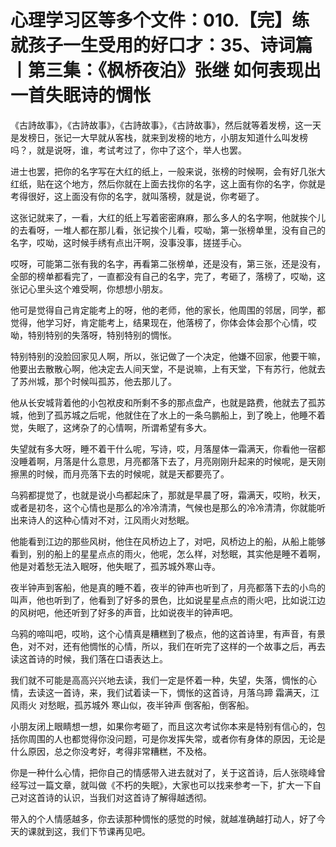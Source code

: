 # 心理学习区等多个文件：010.【完】练就孩子一生受用的好口才：35、诗词篇丨第三集：《枫桥夜泊》张继 如何表现出一首失眠诗的惆怅

《古詩故事》，《古詩故事》，《古詩故事》，《古詩故事》，然后就等着发榜，这一天是发榜日，张记一大早就从客栈，就来到发榜的地方，小朋友知道什么叫发榜吗？，就是说呀，谁，考试考过了，你中了这个，举人也罢。

进士也罢，把你的名字写在大红的纸上，一般来说，张榜的时候啊，会有好几张大红纸，贴在这个地方，然后你就在上面去找你的名字，这上面有你的名字，你就是考得很好，这上面没有你的名字，就叫落榜，就是说，你考砸了。

这张记就来了，一看，大红的纸上写着密密麻麻，那么多人的名字啊，他就挨个儿的去看呀，一堆人都在那儿看，张记挨个儿看，哎呦，第一张榜单里，没有自己的名字，哎呦，这时候手绣有点出汗啊，没事没事，搓搓手心。

哎呀，可能第二张有我的名字，再看第二张榜单，还是没有，第三张，还是没有，全部的榜单都看完了，一直都没有自己的名字，完了，考砸了，落榜了，哎呦，这张记心里头这个难受啊，你想想小朋友。

他可是觉得自己肯定能考上的呀，他的老师，他的家长，他周围的邻居，同学，都觉得，他学习好，肯定能考上，结果现在，他落榜了，你体会体会那个心情，哎呦，特别特别的失落呀，特别特别的惆怅。

特别特别的没脸回家见人啊，所以，张记做了一个决定，他嫌不回家，他要干嘛，他要出去散散心啊，他决定去人间天堂，不是说嘛，上有天堂，下有苏行，他就去了苏州城，那个时候叫孤苏，他去那儿了。

他从长安城背着他的小包袱皮和所剩不多的那点盘产，也就是路费，他就去了孤苏城，他到了孤苏城之后呢，他就住在了水上的一条乌鹏船上，到了晚上，他睡不着觉，失眠了，这烤杂了的心情啊，所谓希望有多大。

失望就有多大呀，睡不着干什么呢，写诗，哎，月落屋体一霜满天，你看他一宿都没睡着啊，月落是什么意思，月亮都落下去了，月亮刚刚升起来的时候呢，是天刚擦黑的时候，而月亮落下去的时候呢，就是天都要亮了。

乌鸦都提觉了，也就是说小鸟都起床了，那就是早晨了呀，霜满天，哎哟，秋天，或者是初冬，这个心情也是那么的冷冷清清，气候也是那么的冷冷清清，你就能听出来诗人的这种心情对不对，江风雨火对愁眠。

他能看到江边的那些风树，他住在风桥边上了，对吧，风桥边上的船，从船上能够看到，别的船上的星星点点的雨火，他呢，怎么样，对愁眠，其实他是睡不着啊，他是对着愁无法入眠呀，他失眠了，孤苏城外寒山寺。

夜半钟声到客船，他是真的睡不着，夜半的钟声也听到了，月亮都落下去的小鸟的叫声，他也听到了，他看到了好多的景色，比如说星星点点的雨火吧，比如说江边的风树吧，他还听到了好多的声音，比如说夜半的钟声吧。

乌鸦的啼叫吧，哎哟，这个心情真是糟糕到了极点，他的这首诗里，有声音，有景色，对不对，还有他惆怅的心情，所以，我们在听完了这样的一个故事之后，再去读这首诗的时候，我们落在口语表达上。

我们就不可能是高高兴兴地去读，我们一定是怀着一种，失望，失落，惆怅的心情，去读这一首诗，来，我们试着读一下，惆怅的这首诗，月落乌蹄 霜满天，江风雨火 对愁眠，孤苏城外 寒山似，夜半钟声 倒客船，倒客船。

小朋友闭上眼睛想一想，如果你考砸了，而且这次考试你本来是特别有信心的，包括你周围的人也都觉得你没问题，可是你发挥失常，或者你有身体的原因，无论是什么原因，总之你没考好，考得非常糟糕，不及格。

你是一种什么心情，把你自己的情感带入进去就对了，关于这首诗，后人张晓峰曾经写过一篇文章，就叫做《不朽的失眠》，大家也可以找来参考一下，扩大一下自己对这首诗的认识，当我们对这首诗了解得越透彻。

带入的个人情感越多，你去读那种惆怅的感觉的时候，就越准确越打动人，好了今天的课就到这，我们下节课再见吧。